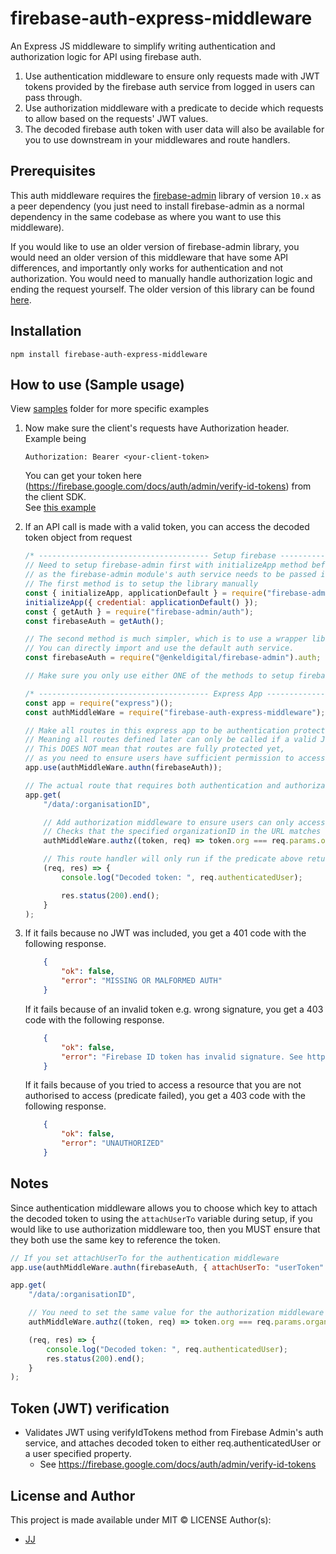 # firebase-auth-express-middleware
An Express JS middleware to simplify writing authentication and authorization logic for API using firebase auth.

1. Use authentication middleware to ensure only requests made with JWT tokens provided by the firebase auth service from logged in users can pass through.
2. Use authorization middleware with a predicate to decide which requests to allow based on the requests' JWT values.
3. The decoded firebase auth token with user data will also be available for you to use downstream in your middlewares and route handlers.


## Prerequisites
This auth middleware requires the [firebase-admin](https://www.npmjs.com/package/firebase-admin) library of version `10.x` as a peer dependency (you just need to install firebase-admin as a normal dependency in the same codebase as where you want to use this middleware).

If you would like to use an older version of firebase-admin library, you would need an older version of this middleware that have some API differences, and importantly only works for authentication and not authorization. You would need to manually handle authorization logic and ending the request yourself. The older version of this library can be found [here](https://www.npmjs.com/package/firebase-auth-express-middleware/v/0.2.1).


## Installation
```shell
npm install firebase-auth-express-middleware
```


## How to use (Sample usage)
View [samples](./samples) folder for more specific examples

1. Now make sure the client's requests have Authorization header. Example being
    ```
    Authorization: Bearer <your-client-token>
    ```

   You can get your token here (<https://firebase.google.com/docs/auth/admin/verify-id-tokens>) from the client SDK.  
   See [this example](https://github.com/Enkel-Digital/simpler-fetch/blob/master/firebase-auth.md)

2. If an API call is made with a valid token, you can access the decoded token object from request
    ```js
    /* -------------------------------------- Setup firebase -------------------------------------- */
    // Need to setup firebase-admin first with initializeApp method before using this middleware,
    // as the firebase-admin module's auth service needs to be passed into the setup function.
    // The first method is to setup the library manually
    const { initializeApp, applicationDefault } = require("firebase-admin/app");
    initializeApp({ credential: applicationDefault() });
    const { getAuth } = require("firebase-admin/auth");
    const firebaseAuth = getAuth();

    // The second method is much simpler, which is to use a wrapper library like the one below to simplify setup
    // You can directly import and use the default auth service.
    const firebaseAuth = require("@enkeldigital/firebase-admin").auth;

    // Make sure you only use either ONE of the methods to setup firebase admin service!

    /* -------------------------------------- Express App -------------------------------------- */
    const app = require("express")();
    const authMiddleWare = require("firebase-auth-express-middleware");

    // Make all routes in this express app to be authentication protected.
    // Meaning all routes defined later can only be called if a valid JWT is provided.
    // This DOES NOT mean that routes are fully protected yet,
    // as you need to ensure users have sufficient permission to access APIs using authorization middleware.
    app.use(authMiddleWare.authn(firebaseAuth));

    // The actual route that requires both authentication and authorization to run.
    app.get(
        "/data/:organisationID",

        // Add authorization middleware to ensure users can only access data of their own organization.
        // Checks that the specified organizationID in the URL matches user's own organizationID value in their token.
        authMiddleWare.authz((token, req) => token.org === req.params.organisationID),

        // This route handler will only run if the predicate above returns true!
        (req, res) => {
            console.log("Decoded token: ", req.authenticatedUser);

            res.status(200).end();
        }
    );
    ```

3.  If it fails because no JWT was included, you get a 401 code with the following response.
    ```json
        {
            "ok": false,
            "error": "MISSING OR MALFORMED AUTH"
        }
    ```

    If it fails because of an invalid token e.g. wrong signature, you get a 403 code with the following response.
    ```json
        {
            "ok": false,
            "error": "Firebase ID token has invalid signature. See https://firebase.google.com/docs/auth/admin/verify-id-tokens for details on how to retrieve an ID token."
        }
    ```

    If it fails because of you tried to access a resource that you are not authorised to access (predicate failed), you get a 403 code with the following response.
    ```json
        {
            "ok": false,
            "error": "UNAUTHORIZED"
        }
    ```


## Notes
Since authentication middleware allows you to choose which key to attach the decoded token to using the `attachUserTo` variable during setup, if you would like to use authorization middleware too, then you MUST ensure that they both use the same key to reference the token.

```js
// If you set attachUserTo for the authentication middleware
app.use(authMiddleWare.authn(firebaseAuth, { attachUserTo: "userToken" }));

app.get(
    "/data/:organisationID",

    // You need to set the same value for the authorization middleware to ensure the middleware can find the token
    authMiddleWare.authz((token, req) => token.org === req.params.organisationID, { attachUserTo: "userToken" }),

    (req, res) => {
        console.log("Decoded token: ", req.authenticatedUser);
        res.status(200).end();
    }
);
```


## Token (JWT) verification
- Validates JWT using verifyIdTokens method from Firebase Admin's auth service, and attaches decoded token to either req.authenticatedUser or a user specified property.
    - See <https://firebase.google.com/docs/auth/admin/verify-id-tokens>

<!-- ## Debug mode -->
<!-- By default, the middleware will log and output to console, you can disable them by setting -->
<!-- your environment variable for `DEBUG` to `false` -->

## License and Author
This project is made available under MIT © LICENSE
Author(s):
- [JJ](https://github.com/Jaimeloeuf)